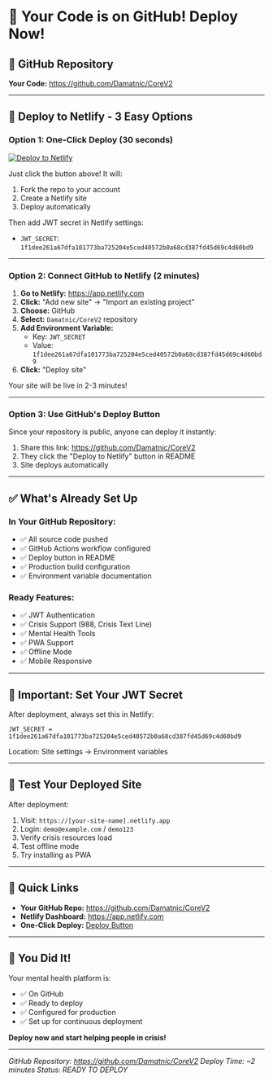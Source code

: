 # 🎉 Your Code is on GitHub! Deploy Now!

## 📍 GitHub Repository
**Your Code:** https://github.com/Damatnic/CoreV2

---

## 🚀 Deploy to Netlify - 3 Easy Options

### Option 1: One-Click Deploy (30 seconds)
[![Deploy to Netlify](https://www.netlify.com/img/deploy/button.svg)](https://app.netlify.com/start/deploy?repository=https://github.com/Damatnic/CoreV2)

Just click the button above! It will:
1. Fork the repo to your account
2. Create a Netlify site
3. Deploy automatically

Then add JWT secret in Netlify settings:
- `JWT_SECRET`: `1f1dee261a67dfa101773ba725204e5ced40572b0a68cd387fd45d69c4d60bd9`

---

### Option 2: Connect GitHub to Netlify (2 minutes)

1. **Go to Netlify:** https://app.netlify.com
2. **Click:** "Add new site" → "Import an existing project"
3. **Choose:** GitHub
4. **Select:** `Damatnic/CoreV2` repository
5. **Add Environment Variable:**
   - Key: `JWT_SECRET`
   - Value: `1f1dee261a67dfa101773ba725204e5ced40572b0a68cd387fd45d69c4d60bd9`
6. **Click:** "Deploy site"

Your site will be live in 2-3 minutes!

---

### Option 3: Use GitHub's Deploy Button

Since your repository is public, anyone can deploy it instantly:

1. Share this link: https://github.com/Damatnic/CoreV2
2. They click the "Deploy to Netlify" button in README
3. Site deploys automatically

---

## ✅ What's Already Set Up

### In Your GitHub Repository:
- ✅ All source code pushed
- ✅ GitHub Actions workflow configured
- ✅ Deploy button in README
- ✅ Production build configuration
- ✅ Environment variable documentation

### Ready Features:
- ✅ JWT Authentication
- ✅ Crisis Support (988, Crisis Text Line)
- ✅ Mental Health Tools
- ✅ PWA Support
- ✅ Offline Mode
- ✅ Mobile Responsive

---

## 🔐 Important: Set Your JWT Secret

After deployment, always set this in Netlify:
```
JWT_SECRET = 1f1dee261a67dfa101773ba725204e5ced40572b0a68cd387fd45d69c4d60bd9
```

Location: Site settings → Environment variables

---

## 📱 Test Your Deployed Site

After deployment:
1. Visit: `https://[your-site-name].netlify.app`
2. Login: `demo@example.com` / `demo123`
3. Verify crisis resources load
4. Test offline mode
5. Try installing as PWA

---

## 🎯 Quick Links

- **Your GitHub Repo:** https://github.com/Damatnic/CoreV2
- **Netlify Dashboard:** https://app.netlify.com
- **One-Click Deploy:** [Deploy Button](https://app.netlify.com/start/deploy?repository=https://github.com/Damatnic/CoreV2)

---

## 💙 You Did It!

Your mental health platform is:
- ✅ On GitHub
- ✅ Ready to deploy
- ✅ Configured for production
- ✅ Set up for continuous deployment

**Deploy now and start helping people in crisis!**

---

*GitHub Repository: https://github.com/Damatnic/CoreV2*
*Deploy Time: ~2 minutes*
*Status: READY TO DEPLOY*